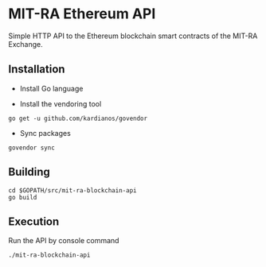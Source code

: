 # MIT-RA Ethereum API

Simple HTTP API to the Ethereum blockchain smart contracts of the MIT-RA Exchange.

## Installation

* Install Go language

* Install the vendoring tool

```console
go get -u github.com/kardianos/govendor
```

* Sync packages

```console
govendor sync
```

## Building

```console
cd $GOPATH/src/mit-ra-blockchain-api
go build
```

## Execution

Run the API by console command

```console
./mit-ra-blockchain-api
```
